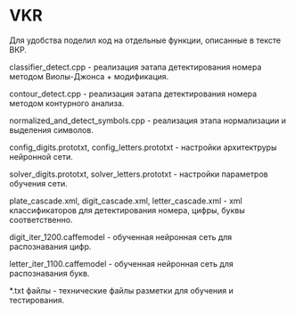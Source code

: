 # VKR
Для удобства поделил код на отдельные функции, описанные в тексте ВКР.

classifier_detect.cpp - реализация эатапа детектирования номера методом Виолы-Джонса + модификация.

contour_detect.cpp - реализация эатапа детектирования номера методом контурного анализа.

normalized_and_detect_symbols.cpp - реализация этапа нормализации и выделения символов.

config_digits.prototxt, config_letters.prototxt - настройки архитектруры нейронной сети.

solver_digits.prototxt, solver_letters.prototxt - настройки параметров обучения сети.

plate_cascade.xml, digit_cascade.xml, letter_cascade.xml - xml классификаторов для детектирования номера, цифры, буквы соответственно.

digit_iter_1200.caffemodel - обученная нейронная сеть для распознавания цифр.

letter_iter_1100.caffemodel - обученная нейронная сеть для распознавания букв.

*.txt файлы - технические файлы разметки для обучения и тестирования.

